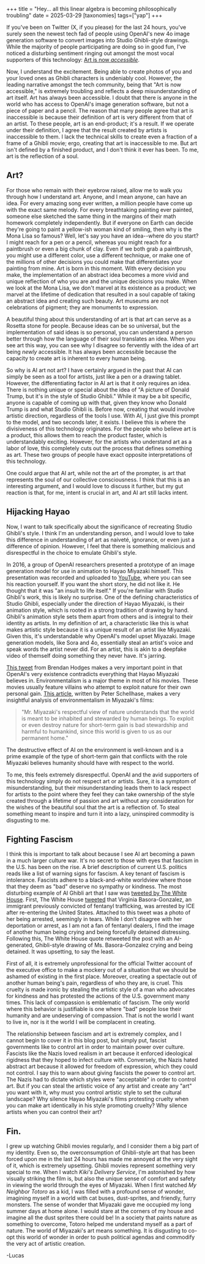 +++
title = "Hey... all this linear algebra is becoming philosophically troubling"
date = 2025-03-29
[taxonomies]
tags=["yap"]
+++
  
If you've been on Twitter (X, if you please) for the last 24 hours, you've 
surely seen the newest tech fad of people using OpenAI's new 4o image 
generation software to convert images into Studio Ghibli-style drawings. While 
the majority of people participating are doing so in good fun, I've noticed a 
disturbing sentiment ringing out amongst the most vocal supporters of this 
technology: [Art is now 
*accessible*](https://x.com/KrishRShah/status/1904786452170342466).
  
Now, I understand the excitement. Being able to create photos of you and your 
loved ones as Ghibli characters is undeniably cool. However, the leading 
narrative amongst the tech community, being that "Art is now accessible," is 
extremely troubling and reflects a deep misunderstanding of art itself. Art has 
always been accessible. I doubt that there is anyone in the world who has 
access to OpenAI's image generation software, but not a piece of paper and a 
pencil. The reason that many people agree that art is inaccessible is because 
their definition of art is very different from that of an artist. To these 
people, art is an end-product; it's a result. If we operate under their 
definition, I agree that the result created by artists is inaccessible to them. 
I lack the technical skills to create even a fraction of a frame of a Ghibli 
movie; ergo, creating that art is inaccessible to me. But art isn't defined by 
a finished product, and I don't think it ever has been. To me, art is the 
reflection of a soul.
  
## Art?
  
For those who remain with their eyebrow raised, allow me to walk you through 
how I understand art. Anyone, and I mean anyone, can have an idea. For every 
amazing song ever written, a million people have come up with the exact same 
melody. For every breathtaking painting ever painted, someone else sketched the 
same thing in the margins of their math homework completely independently. But 
if everyone on Earth can decide they're going to paint a yellow-ish woman kind 
of smiling, then why is the Mona Lisa so famous? Well, let's say you have an 
idea--where do you start? I might reach for a pen or a pencil, whereas you 
might reach for a paintbrush or even a big chunk of clay. Even if we both grab 
a paintbrush, you might use a different color, use a different technique, or 
make one of the millions of other decisions you could make that differentiates 
your painting from mine. Art is born in this moment. With every decision you 
make, the implementation of an abstract idea becomes a more vivid and unique 
reflection of who you are and the unique decisions you make. When we look at 
the Mona Lisa, we don't marvel at its existence as a product; we marvel at the 
lifetime of dedication that resulted in a soul capable of taking an abstract 
idea and creating such beauty. Art museums are not celebrations of pigment; 
they are monuments to expression.
  
A beautiful thing about this understanding of art is that art can serve as a 
Rosetta stone for people. Because ideas can be so universal, but the 
implementation of said ideas is so personal, you can understand a person better 
through how the language of their soul translates an idea. When you see art 
this way, you can see why I disagree so fervently with the idea of art being 
*newly* accessible. It has always been accessible because the capacity to 
create art is inherent to every human being.
  
So why is AI art not art? I have certainly argued in the past that AI can 
simply be seen as a tool for artists, just like a pen or a drawing tablet. 
However, the differentiating factor in AI art is that it only requires an idea. 
There is nothing unique or special about the idea of "A picture of Donald 
Trump, but it's in the style of Studio Ghibli." While it may be a bit specific, 
anyone is capable of coming up with that, given they know who Donald Trump is 
and what Studio Ghibli is. Before now, creating that would involve artistic 
direction, regardless of the tools I use. With AI, I just give this prompt to 
the model, and two seconds later, it exists. I believe this is where the 
divisiveness of this technology originates. For the people who believe art is a 
product, this allows them to reach the product faster, which is understandably 
exciting. However, for the artists who understand art as a labor of love, this 
completely cuts out the process that defines something as art. These two groups 
of people have exact opposite interpretations of this technology.
  
One could argue that AI art, while not the art of the prompter, is art that 
represents the soul of our collective consciousness. I think that this is an 
interesting argument, and I would love to discuss it further, but my gut 
reaction is that, for me, intent is crucial in art, and AI art still lacks 
intent.
  
## Hijacking Hayao
  
Now, I want to talk specifically about the significance of recreating Studio 
Ghibli's style. I think I'm an understanding person, and I would love to take 
this difference in understanding of art as naiveté, ignorance, or even just a 
difference of opinion. However, I feel that there is something malicious and 
disrespectful in the choice to emulate Ghibli's style.
  
In 2016, a group of OpenAI researchers presented a prototype of an image 
generation model for use in animation to Hayao Miyazaki himself. This 
presentation was recorded and uploaded to 
[YouTube](https://youtu.be/ngZ0K3lWKRc?si=_RIDn2WMbqT8yLpa), where you can see 
his reaction yourself. If you want the short story, he did not like it. He 
thought that it was "an insult to life itself." If you're familiar with Studio 
Ghibli's work, this is likely no surprise. One of the defining characteristics 
of Studio Ghibli, especially under the direction of Hayao Miyazaki, is their 
animation style, which is rooted in a strong tradition of drawing by hand. 
Ghibli's animation style sets them apart from others and is integral to their 
identity as artists. In my definition of art, a characteristic like this is 
what makes artistic style because it is a unique result of an artist like 
Miyazaki. Given this, it's understandable why OpenAI's model upset Miyazaki. 
Image generation models, like Sora and 4o, essentially steal an artist's voice 
and speak words the artist never did. For an artist, this is akin to a deepfake 
video of themself doing something they never have. It's jarring.
  
[This tweet](https://x.com/metaplexmovies/status/1905051974342480191) from 
Brendan Hodges makes a very important point in that OpenAI's very existence 
contradicts everything that Hayao Miyazaki believes in. Environmentalism is a 
major theme in most of his movies. These movies usually feature villains who 
attempt to exploit nature for their own personal gain. [This 
article](https://theimaginativeconservative.org/2014/11/conservative-vision-hayao-miyazaki-peter-schellhasse.html), 
written by Peter Schellhase, makes a very insightful analysis of 
environmentalism in Miyazaki's films:
  
> "Mr. Miyazaki's respectful view of nature understands that the world is meant 
to be inhabited and stewarded by human beings. To exploit or even destroy 
nature for short-term gain is bad stewardship and harmful to humankind, since 
this world is given to us as our permanent home."
  
The destructive effect of AI on the environment is well-known and is a prime 
example of the type of short-term gain that conflicts with the role Miyazaki 
believes humanity should have with respect to the world.
  
To me, this feels extremely disrespectful. OpenAI and the avid supporters of 
this technology simply do not respect art or artists. Sure, it is a symptom of 
misunderstanding, but their misunderstanding leads them to lack respect for 
artists to the point where they feel they can take ownership of the style 
created through a lifetime of passion and art without any consideration for the 
wishes of the beautiful soul that the art is a reflection of. To steal 
something meant to inspire and turn it into a lazy, uninspired commodity is 
disgusting to me.
  
## Fighting Fascism
  
I think this is important to talk about because I see AI art becoming a pawn in 
a much larger culture war. It's no secret to those with eyes that fascism in 
the U.S. has been on the rise. A brief description of current U.S. politics 
reads like a list of warning signs for fascism. A key tenant of fascism is 
intolerance. Fascists adhere to a black-and-white worldview where those that 
they deem as "bad" deserve no sympathy or kindness. The most disturbing example 
of AI Ghibli art that I saw was [tweeted by The White 
House](https://x.com/WhiteHouse/status/1905332049021415862). First, The White 
House [tweeted](https://x.com/WhiteHouse/status/1902040347016131006) that 
Virginia Basora-Gonzalez, an immigrant previously convicted of fentanyl 
trafficking, was arrested by ICE after re-entering the United States. Attached 
to this tweet was a photo of her being arrested, seemingly in tears. While I 
don't disagree with her deportation or arrest, as I am not a fan of fentanyl 
dealers, I find the image of another human being crying and being forcefully 
detained distressing. Following this, The White House quote retweeted the post 
with an AI-generated, Ghibli-style drawing of Ms. Basora-Gonzalez crying and 
being detained. It was upsetting, to say the least.
  
First of all, it is extremely unprofessional for the official Twitter account 
of the executive office to make a mockery out of a situation that we should be 
ashamed of existing in the first place. Moreover, creating a spectacle out of 
another human being's pain, regardless of who they are, is cruel. This cruelty 
is made ironic by stealing the artistic style of a man who advocates for 
kindness and has protested the actions of the U.S. government many times. This 
lack of compassion is emblematic of fascism. The only world where this behavior 
is justifiable is one where "bad" people lose their humanity and are 
undeserving of compassion. That is not the world I want to live in, nor is it 
the world I will be complacent in creating.
  
The relationship between fascism and art is extremely complex, and I cannot 
begin to cover it in this blog post, but simply put, fascist governments like 
to control art in order to maintain power over culture. Fascists like the Nazis 
loved realism in art because it enforced ideological rigidness that they hoped 
to infect culture with. Conversely, the Nazis hated abstract art because it 
allowed for freedom of expression, which they could not control. I say this to 
warn about giving fascists the power to control art. The Nazis had to dictate 
which styles were "acceptable" in order to control art. But if you can steal 
the artistic voice of any artist and create any "art" you want with it, why 
must you control artistic style to set the cultural landscape? Why silence 
Hayao Miyazaki's films protesting cruelty when you can make art identically in 
his style promoting cruelty? Why silence artists when you can control their 
art?
  
## Fin.
 
I grew up watching Ghibli movies regularly, and I consider them a big part of 
my identity. Even so, the overconsumption of Ghibli-style art that has been 
forced upon me in the last 24 hours has made me annoyed at the very sight of 
it, which is extremely upsetting. Ghibli movies represent something very 
special to me. When I watch *Kiki's Delivery Service*, I'm astonished by how 
visually striking the film is, but also the unique sense of comfort and safety 
in viewing the world through the eyes of Miyazaki. When I first watched *My 
Neighbor Totoro* as a kid, I was filled with a profound sense of wonder, 
imagining myself in a world with cat buses, dust-sprites, and friendly, furry 
monsters. The sense of wonder that Miyazaki gave me occupied my long summer 
days at home alone. I would stare at the corners of my house and imagine all 
the dust sprites there could be! In a society that paints nature as something 
to overcome, Totoro helped me understand myself as a part of nature. The world 
of Miyazaki's art means something. It is disgusting to co-opt this world of 
wonder in order to push political agendas and commodify the very act of 
artistic creation.
 
-Lucas
